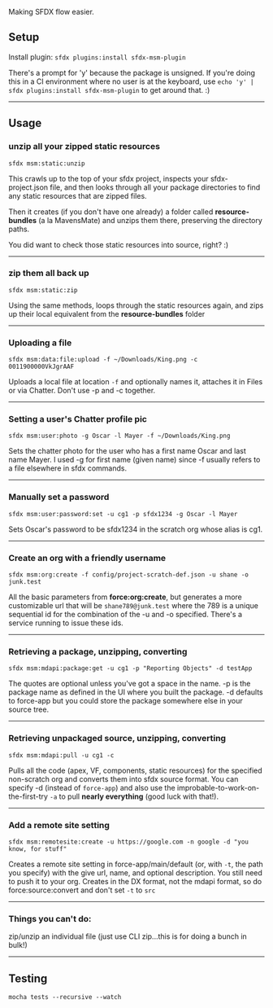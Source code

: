 Making SFDX flow easier.

## Setup

Install plugin: `sfdx plugins:install sfdx-msm-plugin`

There's a prompt for 'y' because the package is unsigned.  If you're doing this in a CI environment where no user is at the keyboard, use `echo 'y' | sfdx plugins:install sfdx-msm-plugin` to get around that.  :)

---

## Usage

### unzip all your zipped static resources
`sfdx msm:static:unzip`

This crawls up to the top of your sfdx project, inspects your sfdx-project.json file, and then looks through all your package directories to find any static resources that are zipped files.

Then it creates (if you don't have one already) a folder called **resource-bundles** (a la MavensMate) and unzips them there, preserving the directory paths.

You did want to check those static resources into source, right? :)

---

### zip them all back up
`sfdx msm:static:zip`

Using the same methods, loops through the static resources again, and zips up their local equivalent from the **resource-bundles** folder

---

### Uploading a file
`sfdx msm:data:file:upload -f ~/Downloads/King.png -c 0011900000VkJgrAAF`

Uploads a local file at location `-f` and optionally names it, attaches it in Files or via Chatter.  Don't use -p and -c together.

---

### Setting a user's Chatter profile pic
`sfdx msm:user:photo -g Oscar -l Mayer -f ~/Downloads/King.png`

Sets the chatter photo for the user who has a first name Oscar and last name Mayer.  I used -g for first name (given name) since -f usually refers to a file elsewhere in sfdx commands.

---

### Manually set a password
`sfdx msm:user:password:set -u cg1 -p sfdx1234 -g Oscar -l Mayer`

Sets Oscar's password to be sfdx1234 in the scratch org whose alias is cg1.

---

### Create an org with a friendly username
`sfdx msm:org:create -f config/project-scratch-def.json -u shane -o junk.test`

All the basic parameters from **force:org:create**, but generates a more customizable url that will be `shane789@junk.test` where the 789 is a unique sequential id for the combination of the -u and -o specified.  There's a service running to issue these ids.


---


### Retrieving a package, unzipping, converting
`sfdx msm:mdapi:package:get -u cg1 -p "Reporting Objects" -d testApp`

The quotes are optional unless you've got a space in the name.  -p is the package name as defined in the UI where you built the package.  -d defaults to force-app but you could store the package somewhere else in your source tree.

---

### Retrieving unpackaged source, unzipping, converting
`sfdx msm:mdapi:pull -u cg1 -c`

Pulls all the code (apex, VF, components, static resources) for the specified non-scratch org and converts them into sfdx source format.  You can specify -d (instead of `force-app`) and also use the improbable-to-work-on-the-first-try `-a` to  pull **nearly everything** (good luck with that!).

---

### Add a remote site setting
`sfdx msm:remotesite:create -u https://google.com -n google -d "you know, for stuff"`

Creates a remote site setting in force-app/main/default (or, with `-t`, the path you specify) with the give url, name, and optional description.  You still need to push it to your org.  Creates in the DX format, not the mdapi format, so do force:source:convert and don't set `-t` to `src`

---

### Things you can't do:

zip/unzip an individual file (just use CLI zip...this is for doing a bunch in bulk!)


---

## Testing

`mocha tests --recursive --watch`